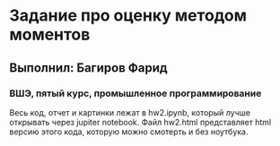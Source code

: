 # Задание про оценку методом моментов
## Выполнил: Багиров Фарид
### ВШЭ, пятый курс, промышленное программирование

Весь код, отчет и картинки лежат в hw2.ipynb, который лучше открывать через jupiter notebook.
Файл hw2.html представляет html версию этого кода, которую можно смотерть и без ноутбука.